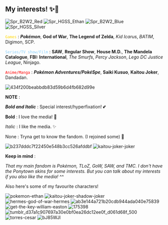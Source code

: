 ## My interests! ✨🌟

![Spr_B2W2_Red](https://github.com/user-attachments/assets/4233a54e-ed5a-4f9f-ae46-4e9e21a9146f)
![Spr_HGSS_Ethan](https://github.com/user-attachments/assets/b952c1e7-84cc-4605-8818-11336c7d3eac)
![Spr_B2W2_Blue](https://github.com/user-attachments/assets/9d815c55-874c-41a6-b736-672a21fcf88f)
![Spr_HGSS_Silver](https://github.com/user-attachments/assets/afae488b-d571-41a8-bc38-cf200e02d73d)

<code style="color : gold">Games</code> : ***Pokémon***, **God of War**, **The Legend of Zelda**, *Kid Icarus*, *BATIM*, Digimon, SCP.

<code style="color : lightskyblue">Series/TV show/Film</code> : **SAW**, **Regular Show**, **House M.D.**, **The Mandela Catalogue**, **FBI: International**, *The Smurfs*, *Percy Jackson*, *Lego DC Justice League*, Ninjago.

<code style="color : red">Anime/Manga</code> : ***Pokémon Adventures/PokéSpe***, **Saiki Kusuo**, **Kaitou Joker**, Dandadan.



![434f200beabbdb83d59b6d4fb682d99e](https://github.com/user-attachments/assets/964d9d79-de02-4e7c-a85c-4f37477fbd58)



**NOTE** :

***Bold and Italic*** : Special interest/hyperfixation! 💕

**Bold** : I love the media! 🌟

*Italic* : I like the media. ✨

None : Tryna get to know the fandom. (I rejoined some) 🎉

![b237dddc7f22450e548b3cc526afddbf](https://github.com/user-attachments/assets/8642e86c-75e5-4d2a-a5f6-ad083b6cee60)
![kaitou-joker-joker](https://github.com/user-attachments/assets/0fd2b1b1-83e4-4db9-bc41-3b434f7b8602)


**Keep in mind** :

*That my main fandom is Pokémon, TLoZ, GoW, SAW, and TMC. I don't have the Ponytown skins for some interests. But you can talk about my interests if you also like the media! ^^*

Also here's some of my favourite characters!


![pokemon-ethan](https://github.com/user-attachments/assets/830e91cd-6473-4740-a214-175754e9138e)
![kaitou-joker-shadow-joker](https://github.com/user-attachments/assets/bf6bafd8-bff4-4da7-9690-29a8cb718ac1)
![hermes-god-of-war-hermes](https://github.com/user-attachments/assets/5a830712-4dc2-4bdc-9ecb-c8a22c39e7b2)
![ab3e144a721b20cdb944ada040e75839](https://github.com/user-attachments/assets/1d815290-b512-4789-8ebb-ac72f88241c0)
![get-the-key-william-easton](https://github.com/user-attachments/assets/f4cab2db-722e-4b3f-88d1-e8a96bb863b0)
![175398](https://github.com/user-attachments/assets/5cbfd0a8-1972-4e34-9026-1d8736845bb1)
![tumblr_d37a1c907697a30e0bf0ea26dc12ee0f_d061d68f_500](https://github.com/user-attachments/assets/12e4c101-5d3c-46c2-bc08-c94bd6294af0)
![torres-cesar](https://github.com/user-attachments/assets/f464f27d-a926-46de-832c-922e855ab0ee)
![bJ85WJl](https://github.com/user-attachments/assets/614e54cc-0902-442e-8caa-190377a1fe35)
 
